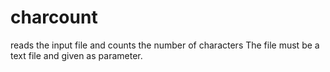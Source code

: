 # charcount
reads the input file and counts the number of characters
The file must be a text file and given as parameter.
